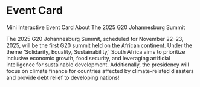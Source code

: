 # Event Card

Mini Interactive Event Card About The 2025 G20 Johannesburg Summit

The 2025 G20 Johannesburg Summit, scheduled for November 22–23, 2025, will be the first G20 summit held on the African continent. Under the theme 'Solidarity, Equality, Sustainability,' South Africa aims to prioritize inclusive economic growth, food security, and leveraging artificial intelligence for sustainable development. Additionally, the presidency will focus on climate finance for countries affected by climate-related disasters and provide debt relief to developing nations!
